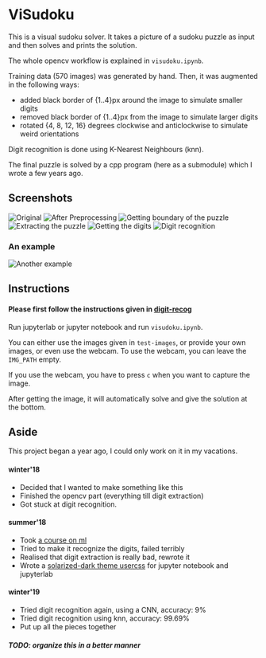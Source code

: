 # ViSudoku

This is a visual sudoku solver. It takes a picture of a sudoku puzzle as input and then solves and prints the solution.

The whole opencv workflow is explained in `visudoku.ipynb`.

Training data (570 images) was generated by hand. Then, it was augmented in the following ways:
 - added black border of {1..4}px around the image to simulate smaller digits
 - removed black border of {1..4}px from the image to simulate larger digits
 - rotated {4, 8, 12, 16} degrees clockwise and anticlockwise to simulate weird orientations

Digit recognition is done using K-Nearest Neighbours (knn).

The final puzzle is solved by a cpp program (here as a submodule) which I wrote a few years ago.

## Screenshots
![Original](./screens/Original.png)
![After Preprocessing](./screens/Preprocessed.png)
![Getting boundary of the puzzle](./screens/GettingTheBoundary.png)
![Extracting the puzzle](./screens/ExtractingThePuzzle.png)
![Getting the digits](./screens/GettingTheDigits.png)
![Digit recognition](./screens/DigitRecognition.png)

### An example

![Another example](./screens/Final.png)

## Instructions

#### Please first follow the instructions given in [digit-recog](./digit-recog)

Run jupyterlab or jupyter notebook and run `visudoku.ipynb`.

You can either use the images given in `test-images`, or provide your own images, or even use the webcam.
To use the webcam, you can leave the `IMG_PATH` empty.

If you use the webcam, you have to press `c` when you want to capture the image.

After getting the image, it will automatically solve and give the solution at the bottom.

## Aside
This project began a year ago, I could only work on it in my vacations.

#### winter'18
 - Decided that I wanted to make something like this
 - Finished the opencv part (everything till digit extraction)
 - Got stuck at digit recognition.

#### summer'18
 - Took [a course on ml](https://www.coursera.org/learn/machine-learning)
 - Tried to make it recognize the digits, failed terribly
 - Realised that digit extraction is really bad, rewrote it
 - Wrote a [solarized-dark theme usercss](https://github.com/YoogottamK/jupyter-notebook-solarized-dark) for jupyter notebook and jupyterlab

#### winter'19
 - Tried digit recognition again, using a CNN, accuracy: 9%
 - Tried digit recognition using knn, accuracy: 99.69%
 - Put up all the pieces together

##### TODO: organize this in a better manner
